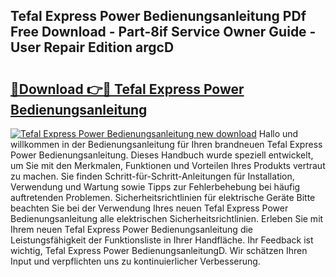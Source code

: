 ## Tefal Express Power Bedienungsanleitung PDf Free Download - Part-8if Service Owner Guide - User Repair Edition argcD

# <h2><a href="http://df53acb.blite.top/?on=Tefal+Express+Power+Bedienungsanleitung">🔗Download 👉🔴 Tefal Express Power Bedienungsanleitung</a></h2>

[![Tefal Express Power Bedienungsanleitung new download](https://i.imgur.com/lujVjoI.png)](http://df53acb.blite.top/?on=Tefal+Express+Power+Bedienungsanleitung)
Hallo und willkommen in der Bedienungsanleitung für Ihren brandneuen Tefal Express Power Bedienungsanleitung. Dieses Handbuch wurde speziell entwickelt, um Sie mit den Merkmalen, Funktionen und Vorteilen Ihres Produkts vertraut zu machen. Sie finden Schritt-für-Schritt-Anleitungen für Installation, Verwendung und Wartung sowie Tipps zur Fehlerbehebung bei häufig auftretenden Problemen. Sicherheitsrichtlinien für elektrische Geräte Bitte beachten Sie bei der Verwendung Ihres neuen Tefal Express Power Bedienungsanleitung alle elektrischen Sicherheitsrichtlinien. Erleben Sie mit Ihrem neuen Tefal Express Power Bedienungsanleitung die Leistungsfähigkeit der Funktionsliste in Ihrer Handfläche. Ihr Feedback ist wichtig, Tefal Express Power BedienungsanleitungD. Wir schätzen Ihren Input und verpflichten uns zu kontinuierlicher Verbesserung.
